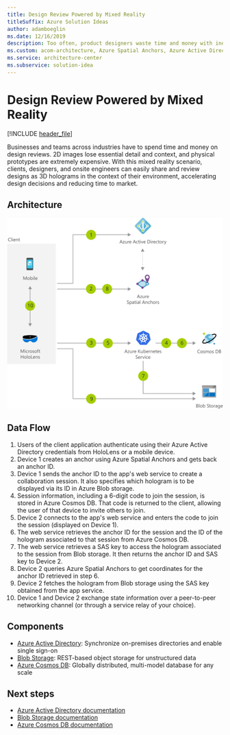 ```yaml
---
title: Design Review Powered by Mixed Reality
titleSuffix: Azure Solution Ideas
author: adamboeglin
ms.date: 12/16/2019
description: Too often, product designers waste time and money with inefficient design review—2D images lose essential detail and context, and physical prototypes are extremely expensive. With this mixed reality scenario, clients, designers, and on-site engineers can easily share and review designs as 3D holograms in the context of their environment, accelerating design decisions and reducing time to market.
ms.custom: acom-architecture, Azure Spatial Anchors, Azure Active Directory, Cosmos DB, Blob Storage, Web Service, Microsoft Hololens, interactive-diagram, 'https://azure.microsoft.com/solutions/architecture/collaborative-design-review-powered-by-mixed-reality/'
ms.service: architecture-center
ms.subservice: solution-idea
---
```


# Design Review Powered by Mixed Reality

[!INCLUDE [header_file](../header.md)]

Businesses and teams across industries have to spend time and money on design reviews. 2D images lose essential detail and context, and physical prototypes are extremely expensive. With this mixed reality scenario, clients, designers, and onsite engineers can easily share and review designs as 3D holograms in the context of their environment, accelerating design decisions and reducing time to market.

## Architecture

![Architecture diagram](../media/collaborative-design-review-powered-by-mixed-reality.svg)

## Data Flow

1. Users of the client application authenticate using their Azure Active Directory credentials from HoloLens or a mobile device.
1. Device 1 creates an anchor using Azure Spatial Anchors and gets back an anchor ID.
1. Device 1 sends the anchor ID to the app's web service to create a collaboration session. It also specifies which hologram is to be displayed via its ID in Azure Blob storage.
1. Session information, including a 6-digit code to join the session, is stored in Azure Cosmos DB. That code is returned to the client, allowing the user of that device to invite others to join.
1. Device 2 connects to the app's web service and enters the code to join the session (displayed on Device 1).
1. The web service retrieves the anchor ID for the session and the ID of the hologram associated to that session from Azure Cosmos DB.
1. The web service retrieves a SAS key to access the hologram associated to the session from Blob storage. It then returns the anchor ID and SAS key to Device 2.
1. Device 2 queries Azure Spatial Anchors to get coordinates for the anchor ID retrieved in step 6.
1. Device 2 fetches the hologram from Blob storage using the SAS key obtained from the app service.
1. Device 1 and Device 2 exchange state information over a peer-to-peer networking channel (or through a service relay of your choice).

## Components

* [Azure Active Directory](https://azure.microsoft.com/services/active-directory): Synchronize on-premises directories and enable single sign-on
* [Blob Storage](https://azure.microsoft.com/services/storage/blobs): REST-based object storage for unstructured data
* [Azure Cosmos DB](https://azure.microsoft.com/services/cosmos-db): Globally distributed, multi-model database for any scale

## Next steps

* [Azure Active Directory documentation](https://docs.microsoft.com/azure/active-directory/fundamentals/active-directory-access-create-new-tenant)
* [Blob Storage documentation](https://docs.microsoft.com/azure/storage/blobs/storage-quickstart-blobs-dotnet?tabs=windows)
* [Azure Cosmos DB documentation](https://docs.microsoft.com/azure/cosmos-db/create-sql-api-dotnet)
